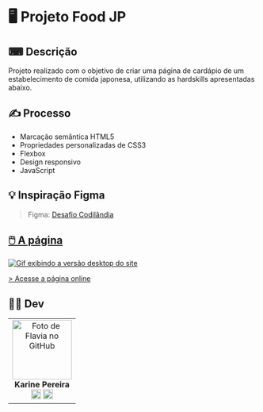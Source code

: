 # 🖥️ Projeto Food JP




## ⌨ Descrição
Projeto realizado com o objetivo de criar uma página de cardápio de um estabelecimento de comida japonesa, utilizando as hardskills apresentadas abaixo.



## ✍️ Processo
- Marcação semântica HTML5
- Propriedades personalizadas de CSS3
- Flexbox  
- Design responsivo  
- JavaScript
    

## 💡 Inspiração Figma

>Figma: <a href="https://www.figma.com/file/Yb9IBH56g7T1hdIyZ3BMNO/Desafios---Codel%C3%A2ndia?node-id=107523%3A1216&t=4duhLBX6LnHX0Hby-0">Desafio Codilândia


## 🖱️ A página
<img src=" src/img/desktop.gif" alt="Gif exibindo a versão desktop do site">  
  


<a href = "https://devkarine.github.io/foodjp/" target= "_blank">> Acesse a página online</a>




## 👩‍💻 Dev
<table align="center">
  <tr>
    


  <td align="center">
      <div>
        <img src="https://avatars.githubusercontent.com/u/114251625?v=4" width="120px;" alt="Foto de Flavia no GitHub"/><br>
          <b> Karine Pereira </b><br>
            <a href="https://www.linkedin.com/in/devkarine/" alt="Linkedin"><img src="https://img.shields.io/badge/LinkedIn-0077B5?style=for-the-badge&logo=linkedin&logoColor=white"/ height="20"></a>
            <a href="https://github.com/devkarine" alt="Linkedin"><img src="https://img.shields.io/badge/GitHub-100000?style=for-the-badge&logo=github&logoColor=white" height="20"></a>
      </div>
    </td>

  

  </tr>
</table>
